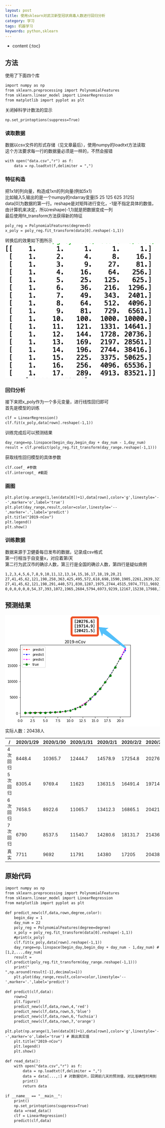 ```yaml
---
layout: post
title: 使用sklearn对武汉新型冠状病毒人数进行回归分析
category: 学习
tags: 机器学习
keywords: python,sklearn
---
```


* content
{:toc}


## 方法

使用了下面四个库
```
import numpy as np
from sklearn.preprocessing import PolynomialFeatures
from sklearn.linear_model import LinearRegression
from matplotlib import pyplot as plt
```
关闭掉科学计数法的显示
```
np.set_printoptions(suppress=True)
```
### 读取数据

数据以csv文件的形式存储（见文章最后），使用numpy的loadtxt方法读取  
这个方法要求每一行的数据量必须是一样的，不然会报错
```
with open("data.csv","r") as f:
    data = np.loadtxt(f,delimiter = ",")
```
### 特征构造

把1x1的列向量，构造成1xn的列向量(例如5x1)  
比如输入5,输出的是一个numpy的ndarray变量[5 25 125 625 3125]  
data[0]为数据的第一行。reshape是对矩阵进行变化，-1是不指定具体的数值，由计算机来决定，所以reshape(-1,1)就是把数据变成一列  
最后使用fit_transform方法获得新的特征
```
poly_reg = PolynomialFeatures(degree=5)
x_poly = poly_reg.fit_transform(data[0].reshape(-1,1))
```
转换后的效果如下图所示
![](/assets/img/study/nCov1.png)


### 回归分析

接下来把x_poly作为一个多元变量，进行线性回归即可  
首先是模型的训练
```
clf = LinearRegression()
clf.fit(x_poly,data[rown].reshape(-1,1))
```
训练完成后可以预测结果
```
day_range=np.linspace(begin_day,begin_day + day_num - 1,day_num)
result = clf.predict(poly_reg.fit_transform(day_range.reshape(-1,1)))
```


获取线性回归模型的具体参数

```
clf.coef_ #参数
clf.intercept_ #截距
```

### 画图
```
plt.plot(np.arange(1,len(data[0])+1),data[rown],color='g',linestyle='--',marker='o',label='true')
plt.plot(day_range,result,color=color,linestyle='--',marker='.',label='predict')
plt.title("2019-nCov")
plt.legend()
plt.show()
 ```

### 训练数据
数据来源于卫健委每日发布的数据，记录成csv格式  
第一行相当于自变量x，对应着第i天  
第二行为武汉市的确诊人数，第三行是全国的确诊人数，第四行是疑似病例  
```
1,2,3,4,5,6,7,8,9,10,11,12,13,14,15,16,17,18,19,20,21
27,41,45,62,121,198,258,363,425,495,572,618,698,1590,1905,2261,2639,3215,4109,5142,6384
27,41,45,62,121,198,291,440,571,830,1287,1975,2744,4515,5974,7711,9692,11791,14380,17205,20438
0,0,0,0,0,0,54,37,393,1072,1965,2684,5794,6973,9239,12167,15238,17988,19544,21588,23214
```

## 预测结果


![](/assets/img/study/nCovpre2_4.png)
实际人数：20438人


/|2020/1/29|2020/1/30|2020/1/31|2020/2/1|2020/2/2|2020/2/3
--|--|--|--|--|--|--
4次回归|8448.4|10365.7|12444.7|14578.9|17254.8|20276.6
5次回归|8305.4|9769.4|11623|13631.5|16491.4|19714.9
6次回归|7658.5|8922.6|11065.7|13412.3|16865.1|20421.5
7次回归|6790|8537.5|11540.7|14280.6|18131.7|21436.5
真实|7711|9692|11791|14380|17205|20438

## 原始代码

```
import numpy as np
from sklearn.preprocessing import PolynomialFeatures
from sklearn.linear_model import LinearRegression
from matplotlib import pyplot as plt

def predict_new(clf,data,rown,degree,color):
    begin_day = 1
    day_num = 22
    poly_reg = PolynomialFeatures(degree=degree)
    x_poly = poly_reg.fit_transform(data[0].reshape(-1,1))
    #print(x_poly)
    clf.fit(x_poly,data[rown].reshape(-1,1))
    day_range=np.linspace(begin_day,begin_day + day_num - 1,day_num) # [1,2,...,day_num]
    result = clf.predict(poly_reg.fit_transform(day_range.reshape(-1,1)))
    print("                            ",np.around(result[-1],decimals=1))
    plt.plot(day_range,result,color=color,linestyle='--',marker='.',label='predict')
    
def predict(clf,data):
    rown=2
    plt.figure()
    predict_new(clf,data,rown,4,'red')
    predict_new(clf,data,rown,5,'blue')
    predict_new(clf,data,rown,6,'fuchsia')
    predict_new(clf,data,rown,7,'orange')
    plt.plot(np.arange(1,len(data[0])+1),data[rown],color='g',linestyle='--',marker='o',label='true') # 画出真实值
    plt.title("2019-nCov")
    plt.legend()
    plt.show()
    
def read_data():
    with open("data.csv","r") as f:
        data = np.loadtxt(f,delimiter = ",")
        data = data[...,:] # 对数据切片，回溯前几天的预测值，对比准确性时用到
        print()
        return data
        
if __name__ == "__main__":
    print()
    np.set_printoptions(suppress=True)
    data =read_data()
    clf = LinearRegression()
    predict(clf,data)
    
```